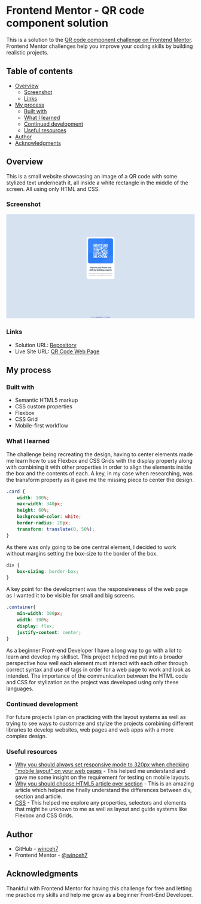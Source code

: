 # Frontend Mentor - QR code component solution

This is a solution to the [QR code component challenge on Frontend Mentor](https://www.frontendmentor.io/challenges/qr-code-component-iux_sIO_H). Frontend Mentor challenges help you improve your coding skills by building realistic projects. 


## Table of contents

- [Overview](#overview)
  - [Screenshot](#screenshot)
  - [Links](#links)
- [My process](#my-process)
  - [Built with](#built-with)
  - [What I learned](#what-i-learned)
  - [Continued development](#continued-development)
  - [Useful resources](#useful-resources)
- [Author](#author)
- [Acknowledgments](#acknowledgments)


## Overview

This is a small website showcasing an image of a QR code with some stylized text underneath it, all inside a white rectangle in the middle of the screen. All using only HTML and CSS.


### Screenshot

![](images/screenshot.jpg)


### Links

- Solution URL: [Repository](https://github.com/winceh7/QR-Code)
- Live Site URL: [QR Code Web Page](https://winceh7.github.io/QR-Code/)


## My process

### Built with

- Semantic HTML5 markup
- CSS custom properties
- Flexbox
- CSS Grid
- Mobile-first workflow


### What I learned

The challenge being recreating the design, having to center elements made me learn how to use Flexbox and CSS Grids with the display property along with combining it with other properties in order to align the elements inside the box and the contents of each. A key, in my case when researching, was the transform property as it gave me the missing piece to center the design.

```css
.card {
    width: 100%;
    max-width: 340px;
    height: 60%;
    background-color: white;
    border-radius: 20px;
    transform: translate(0, 50%);
}
```
As there was only going to be one central element, I decided to work without margins setting the box-size to the border of the box.
```css
div {
    box-sizing: border-box;
}
```

 A key point for the development was the responsiveness of the web page as I wanted it to be visible for small and big screens.

```css
.container{
    min-width: 300px;
    width: 100%;
    display: flex;
    justify-content: center;
}
```

As a beginner Front-end Developer I have a long way to go with a lot to learn and develop my skillset. This project helped me put into a broader perspective how well each element must interact with each other through correct syntax and use of tags in order for a web page to work and look as intended. The importance of the communication between the HTML code and CSS for stylization as the project was developed using only these languages.


### Continued development

For future projects I plan on practicing with the layout systems as well as trying to see ways to customize and stylize the projects combining different libraries to develop websites, web pages and web apps with a more complex design.


### Useful resources

- [Why you should always set responsive mode to 320px when checking "mobile layout" on your web pages](https://dev.to/lebbe/why-you-should-always-set-responsive-mode-to-320px-when-checking-mobile-layout-on-your-web-pages-3gd9) - This helped me understand and gave me some insight on the requirement for testing on mobile layouts.
- [Why you should choose HTML5 article over section](https://www.smashingmagazine.com/2020/01/html5-article-section/) - This is an amazing article which helped me finally understand the differences between div, section and article.
- [CSS](https://developer.mozilla.org/en-US/docs/Web/CSS) - This helped me explore any properties, selectors and elements that might be unknown to me as well as layout and guide systems like Flexbox and CSS Grids.


## Author

- GitHub - [winceh7](https://github.com/winceh7)
- Frontend Mentor - [@winceh7](https://www.frontendmentor.io/profile/winceh7)


## Acknowledgments

Thankful with Frontend Mentor for having this challenge for free and letting me practice my skills and help me grow as a beginner Front-End Developer.
